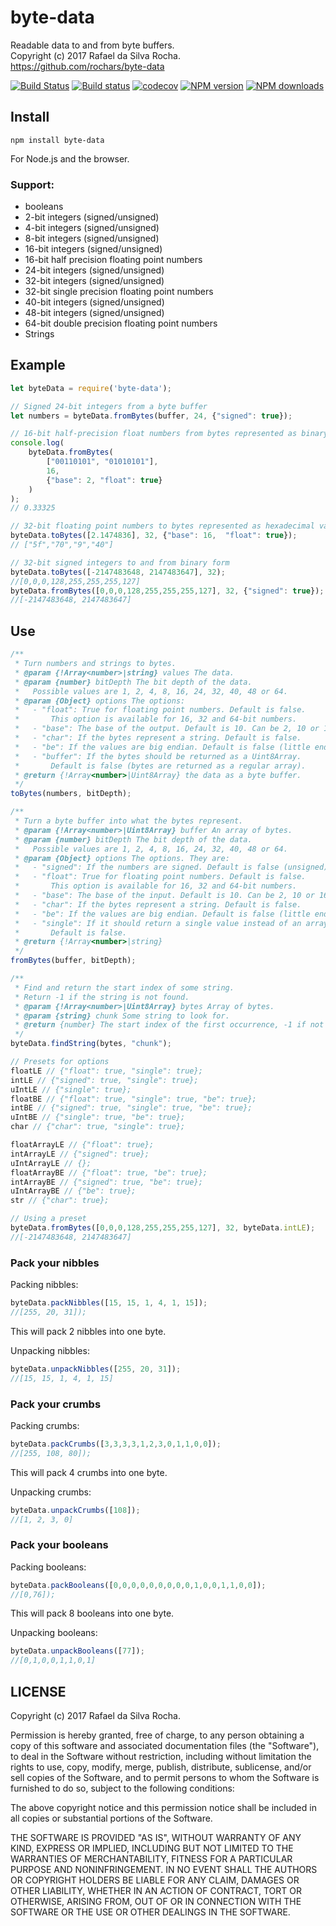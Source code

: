# byte-data
Readable data to and from byte buffers.  
Copyright (c) 2017 Rafael da Silva Rocha.  
https://github.com/rochars/byte-data

[![Build Status](https://travis-ci.org/rochars/byte-data.svg?branch=master)](https://travis-ci.org/rochars/byte-data) [![Build status](https://ci.appveyor.com/api/projects/status/g2ellp44s7a0kvid?svg=true)](https://ci.appveyor.com/project/rochars/byte-data) [![codecov](https://codecov.io/gh/rochars/byte-data/branch/master/graph/badge.svg)](https://codecov.io/gh/rochars/byte-data) [![NPM version](https://img.shields.io/npm/v/byte-data.svg?style=flat)](https://www.npmjs.com/package/byte-data) [![NPM downloads](https://img.shields.io/npm/dm/byte-data.svg?style=flat)](https://www.npmjs.com/package/byte-data)

## Install
```
npm install byte-data
```

For Node.js and the browser.

### Support:
- booleans
- 2-bit integers (signed/unsigned)
- 4-bit integers (signed/unsigned)
- 8-bit integers (signed/unsigned)
- 16-bit integers (signed/unsigned)
- 16-bit half precision floating point numbers
- 24-bit integers (signed/unsigned)
- 32-bit integers (signed/unsigned)
- 32-bit single precision floating point numbers
- 40-bit integers (signed/unsigned)
- 48-bit integers (signed/unsigned)
- 64-bit double precision floating point numbers
- Strings

## Example
```javascript
let byteData = require('byte-data');

// Signed 24-bit integers from a byte buffer
let numbers = byteData.fromBytes(buffer, 24, {"signed": true});

// 16-bit half-precision float numbers from bytes represented as binary strings
console.log(
    byteData.fromBytes(
        ["00110101", "01010101"],
        16, 
        {"base": 2, "float": true}
    )
);
// 0.33325

// 32-bit floating point numbers to bytes represented as hexadecimal values
byteData.toBytes([2.1474836], 32, {"base": 16,  "float": true});
// ["5f","70","9","40"]

// 32-bit signed integers to and from binary form
byteData.toBytes([-2147483648, 2147483647], 32);
//[0,0,0,128,255,255,255,127]
byteData.fromBytes([0,0,0,128,255,255,255,127], 32, {"signed": true});
//[-2147483648, 2147483647]
```

## Use
```javascript
/**
 * Turn numbers and strings to bytes.
 * @param {!Array<number>|string} values The data.
 * @param {number} bitDepth The bit depth of the data.
 *   Possible values are 1, 2, 4, 8, 16, 24, 32, 40, 48 or 64.
 * @param {Object} options The options:
 *   - "float": True for floating point numbers. Default is false.
 *       This option is available for 16, 32 and 64-bit numbers.
 *   - "base": The base of the output. Default is 10. Can be 2, 10 or 16.
 *   - "char": If the bytes represent a string. Default is false.
 *   - "be": If the values are big endian. Default is false (little endian).
 *   - "buffer": If the bytes should be returned as a Uint8Array.
 *       Default is false (bytes are returned as a regular array).
 * @return {!Array<number>|Uint8Array} the data as a byte buffer.
 */
toBytes(numbers, bitDepth);

/**
 * Turn a byte buffer into what the bytes represent.
 * @param {!Array<number>|Uint8Array} buffer An array of bytes.
 * @param {number} bitDepth The bit depth of the data.
 *   Possible values are 1, 2, 4, 8, 16, 24, 32, 40, 48 or 64.
 * @param {Object} options The options. They are:
 *   - "signed": If the numbers are signed. Default is false (unsigned).
 *   - "float": True for floating point numbers. Default is false.
 *       This option is available for 16, 32 and 64-bit numbers.
 *   - "base": The base of the input. Default is 10. Can be 2, 10 or 16.
 *   - "char": If the bytes represent a string. Default is false.
 *   - "be": If the values are big endian. Default is false (little endian).
 *   - "single": If it should return a single value instead of an array.
 *       Default is false.
 * @return {!Array<number>|string}
 */
fromBytes(buffer, bitDepth);

/**
 * Find and return the start index of some string.
 * Return -1 if the string is not found.
 * @param {!Array<number>|Uint8Array} bytes Array of bytes.
 * @param {string} chunk Some string to look for.
 * @return {number} The start index of the first occurrence, -1 if not found
 */
byteData.findString(bytes, "chunk");

// Presets for options
floatLE // {"float": true, "single": true};
intLE // {"signed": true, "single": true};
uIntLE // {"single": true};
floatBE // {"float": true, "single": true, "be": true};
intBE // {"signed": true, "single": true, "be": true};
uIntBE // {"single": true, "be": true};
char // {"char": true, "single": true};

floatArrayLE // {"float": true};
intArrayLE // {"signed": true};
uIntArrayLE // {};
floatArrayBE // {"float": true, "be": true};
intArrayBE // {"signed": true, "be": true};
uIntArrayBE // {"be": true};
str // {"char": true};

// Using a preset
byteData.fromBytes([0,0,0,128,255,255,255,127], 32, byteData.intLE);
//[-2147483648, 2147483647]
```

### Pack your nibbles
Packing nibbles:
```javascript
byteData.packNibbles([15, 15, 1, 4, 1, 15]);
//[255, 20, 31]);
```
This will pack 2 nibbles into one byte.

Unpacking nibbles:
```javascript
byteData.unpackNibbles([255, 20, 31]);
//[15, 15, 1, 4, 1, 15]
```

### Pack your crumbs
Packing crumbs:
```javascript
byteData.packCrumbs([3,3,3,3,1,2,3,0,1,1,0,0]);
//[255, 108, 80]);
```
This will pack 4 crumbs into one byte.

Unpacking crumbs:
```javascript
byteData.unpackCrumbs([108]);
//[1, 2, 3, 0]
```

### Pack your booleans
Packing booleans:
```javascript
byteData.packBooleans([0,0,0,0,0,0,0,0,0,1,0,0,1,1,0,0]);
//[0,76]);
```
This will pack 8 booleans into one byte.

Unpacking booleans:
```javascript
byteData.unpackBooleans([77]);
//[0,1,0,0,1,1,0,1]
```

## LICENSE
Copyright (c) 2017 Rafael da Silva Rocha.

Permission is hereby granted, free of charge, to any person obtaining
a copy of this software and associated documentation files (the
"Software"), to deal in the Software without restriction, including
without limitation the rights to use, copy, modify, merge, publish,
distribute, sublicense, and/or sell copies of the Software, and to
permit persons to whom the Software is furnished to do so, subject to
the following conditions:

The above copyright notice and this permission notice shall be
included in all copies or substantial portions of the Software.

THE SOFTWARE IS PROVIDED "AS IS", WITHOUT WARRANTY OF ANY KIND,
EXPRESS OR IMPLIED, INCLUDING BUT NOT LIMITED TO THE WARRANTIES OF
MERCHANTABILITY, FITNESS FOR A PARTICULAR PURPOSE AND
NONINFRINGEMENT. IN NO EVENT SHALL THE AUTHORS OR COPYRIGHT HOLDERS BE
LIABLE FOR ANY CLAIM, DAMAGES OR OTHER LIABILITY, WHETHER IN AN ACTION
OF CONTRACT, TORT OR OTHERWISE, ARISING FROM, OUT OF OR IN CONNECTION
WITH THE SOFTWARE OR THE USE OR OTHER DEALINGS IN THE SOFTWARE.
